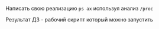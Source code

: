 Написать свою реализацию `ps ax` используя анализ `/proc`

Результат ДЗ - рабочий скрипт который можно запустить
